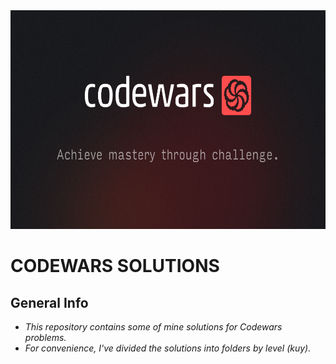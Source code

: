 <img src="images/codewars.png" alt="Codewars logo" width="900" height="350"/>

# CODEWARS SOLUTIONS

## General Info

- _This repository contains some of mine solutions for Codewars problems._<br>
- _For convenience, I've divided the solutions into folders by level (kuy)._
